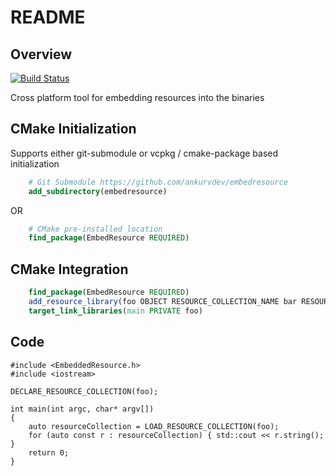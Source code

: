 # README

## Overview

[![Build Status](https://dev.azure.com/ankurv/embedresource/_apis/build/status/ankurvdev.embedresource?branchName=main)](https://dev.azure.com/ankurv/embedresource/_build/latest?definitionId=9&branchName=main)

Cross platform tool for embedding resources into the binaries

## CMake Initialization

Supports either git-submodule or vcpkg / cmake-package based initialization

```cmake
    # Git Submodule https://github.com/ankurvdev/embedresource
    add_subdirectory(embedresource)
```

OR

```cmake
    # CMake pre-installed location
    find_package(EmbedResource REQUIRED)
```

## CMake Integration

```cmake
    find_package(EmbedResource REQUIRED)
    add_resource_library(foo OBJECT RESOURCE_COLLECTION_NAME bar RESOURCES "bar1.bin;bar2.bin")
    target_link_libraries(main PRIVATE foo)
```

## Code

```
#include <EmbeddedResource.h>
#include <iostream>

DECLARE_RESOURCE_COLLECTION(foo);

int main(int argc, char* argv[])
{
    auto resourceCollection = LOAD_RESOURCE_COLLECTION(foo);
    for (auto const r : resourceCollection) { std::cout << r.string(); }
    return 0;
}
```
